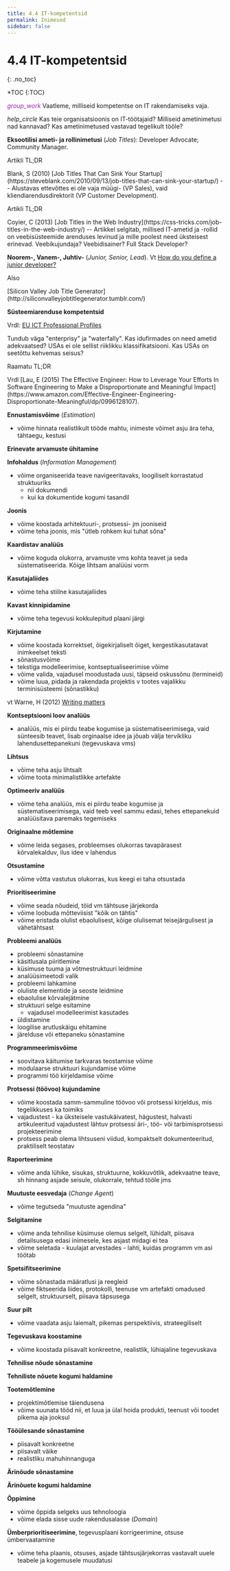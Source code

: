 ```yaml
---
title: 4.4 IT-kompetentsid
permalink: Inimesed
sidebar: false
---
```


# 4.4 IT-kompetentsid
{: .no_toc}

*TOC
{:TOC}

<p class='teade'><i class='material-icons ikoon' style='color: #9C27B0;'>group_work</i>
Vaatleme, milliseid kompetentse on IT rakendamiseks vaja.</p>

<p class='action'><i class="material-icons ikoon">help_circle</i> Kas teie organisatsioonis on IT-töötajaid? Milliseid ametinimetusi nad kannavad? Kas ametinimetused vastavad tegelikult tööle?</p>

__Eksootilisi ameti- ja rollinimetusi__ (_Job Titles_): Developer Advocate; Community Manager.

<p class='tags'>Artikli TL;DR</p>
Blank, S (2010) [Job Titles That Can Sink Your Startup](https://steveblank.com/2010/09/13/job-titles-that-can-sink-your-startup/) -- Alustavas ettevõttes ei ole vaja müügi- (VP Sales), vaid kliendiarendusdirektorit (VP Customer Development).

<p class='tags'>Artikli TL;DR</p>
Coyier, C (2013) [Job Titles in the Web Industry](https://css-tricks.com/job-titles-in-the-web-industry/) -- Artikkel selgitab, millised IT-ametid ja -rollid on veebisüsteemide arenduses levinud ja mille poolest need üksteisest erinevad. Veebikujundaja? Veebidisainer? Full Stack Developer?

__Noorem-, Vanem-, Juhtiv-__ (_Junior, Senior, Lead_). Vt [How do you define a junior developer?](https://news.ycombinator.com/item?id=12557149)

<p class='tags'>Also</p>
[Silicon Valley Job Title Generator](http://siliconvalleyjobtitlegenerator.tumblr.com/)

__Süsteemiarenduse kompetentsid__

Vrdl: [EU ICT Professional Profiles](http://relaunch.ecompetences.eu/wp-content/uploads/2013/12/EU_ICT_Professional_Profiles_CWA_updated_by_e_CF_3.0.pdf)

Tundub väga "enterprisy" ja "waterfally". Kas idufirmades on need ametid adekvaatsed? USAs ei ole sellist riiklikku klassifikatsiooni. Kas USAs on seetõttu kehvemas seisus?

<p class='tags'>Raamatu TL;DR</p>
Vrdl [Lau, E (2015) The Effective Engineer: How to Leverage Your Efforts In Software Engineering to Make a Disproportionate and Meaningful Impact](https://www.amazon.com/Effective-Engineer-Engineering-Disproportionate-Meaningful/dp/0996128107).

__Ennustamisvõime__ (_Estimation_)
- võime hinnata realistlikult tööde mahtu, inimeste võimet asju ära teha, tähtaegu, kestusi

__Erinevate arvamuste ühitamine__

__Infohaldus__ (_Information Management_)
- võime organiseerida teave navigeeritavaks, loogiliselt korrastatud struktuuriks
  - nii dokumendi
  - kui ka dokumentide kogumi tasandil

__Joonis__
- võime koostada arhitektuuri-, protsessi- jm jooniseid
- võime teha joonis, mis "ütleb rohkem kui tuhat sõna"

__Kaardistav analüüs__
- võime koguda olukorra, arvamuste vms kohta teavet ja seda süstematiseerida. Kõige lihtsam analüüsi vorm

__Kasutajaliides__
- võime teha stiilne kasutajaliides

__Kavast kinnipidamine__
- võime teha tegevusi kokkulepitud plaani järgi

__Kirjutamine__
- võime koostada korrektset, õigekirjaliselt õiget, kergestikasutatavat inimkeelset teksti
- sõnastusvõime
- tekstiga modelleerimise, kontseptualiseerimise võime
- võime valida, vajadusel moodustada uusi, täpseid oskussõnu (termineid)
- võime luua, pidada ja rakendada projektis v tootes vajalikku terminisüsteemi (sõnastikku)

vt Warne, H (2012) [Writing matters](https://henrikwarne.com/2012/08/22/top-5-surprises-when-starting-out-as-a-software-developer/)

__Kontseptsiooni loov analüüs__
- analüüs, mis ei piirdu teabe kogumise ja süstematiseerimisega, vaid sünteesib teavet, lisab orginaalse idee ja jõuab välja tervikliku lahendusettepanekuni (tegevuskava vms)

__Lihtsus__
- võime teha asju lihtsalt
- võime toota minimalistlikke artefakte

__Optimeeriv analüüs__
- võime teha analüüs, mis ei piirdu teabe kogumise ja süstematiseerimisega, vaid teeb veel sammu edasi, tehes ettepanekuid analüüsitava paremaks tegemiseks

__Originaalne mõtlemine__
- võime leida segases, probleemses olukorras tavapärasest kõrvalekalduv, ilus idee v lahendus

__Otsustamine__
- võime võtta vastutus olukorras, kus keegi ei taha otsustada

__Prioritiseerimine__
- võime seada nõudeid, töid vm tähtsuse järjekorda
- võime loobuda mõtteviisist "kõik on tähtis"
- võime eristada olulist ebaolulisest, kõige olulisemat teisejärgulisest ja vähetähtsast

__Probleemi analüüs__
- probleemi sõnastamine
- käsitlusala piiritlemine
- küsimuse tuuma ja võtmestruktuuri leidmine
- analüüsimeetodi valik
- probleemi lahkamine
- oluliste elementide ja seoste leidmine
- ebaolulise kõrvalejätmine
- struktuuri selge esitamine
  - vajadusel modelleerimist kasutades
- üldistamine
- loogilise arutluskäigu ehitamine
- järelduse või ettepaneku sõnastamine

__Programmeerimisvõime__
- soovitava käitumise tarkvaras teostamise võime
- modulaarse struktuuri kujundamise võime
- programmi töö kirjeldamise võime

__Protsessi (töövoo) kujundamine__
- võime koostada samm-sammuline töövoo või protsessi kirjeldus, mis tegelikkuses ka toimiks
- vajadustest - ka üksteisele vastukäivatest, hägustest, halvasti artikuleeritud vajadustest lähtuv protsessi äri-, töö- või tarbimisprotsessi projekteerimine
- protsess peab olema lihtsuseni viidud, kompaktselt dokumenteeritud, praktiliselt teostatav

__Raporteerimine__
- võime anda lühike, sisukas, struktuurne, kokkuvõtlik, adekvaatne teave, sh hinnang asjade seisule, olukorrale, tehtud tööle jms

__Muutuste eesvedaja__ (_Change Agent_)
- võime tegutseda "muutuste agendina"

__Selgitamine__
- võime anda tehnilise küsimuse olemus selgelt, lühidalt, piisava detailsusega edasi inimesele, kes asjast midagi ei tea
- võime seletada - kuulajat arvestades - lahti, kuidas programm vm asi töötab

__Spetsifitseerimine__
- võime sõnastada määratlusi ja reegleid
- võime fiktseerida liides, protokolli, teenuse vm artefakti omadused selgelt, struktuurselt, piisava täpsusega

__Suur pilt__
- võime vaadata asju laiemalt, pikemas perspektiivis, strateegiliselt

__Tegevuskava koostamine__
- võime koostada piisavalt konkreetne, realistlik, lühiajaline tegevuskava

__Tehnilise nõude sõnastamine__

__Tehniliste nõuete kogumi haldamine__

__Tootemõtlemine__
- projektimõtlemise täiendusena
- võime suunata tööd nii, et luua ja ülal hoida produkti, teenust või toodet pikema aja jooksul

__Tööülesande sõnastamine__
- piisavalt konkreetne
- piisavalt väike
- realistliku mahuhinnanguga

__Ärinõude sõnastamine__

__Ärinõuete kogumi haldamine__

__Õppimine__
- võime õppida selgeks uus tehnoloogia
- võime elada sisse uude rakendusalasse (_Domain_)

__Ümberprioritiseerimine__, tegevusplaani korrigeerimine, otsuse ümbervaatamine
- võime teha plaanis, otsuses, asjade tähtsusjärjekorras vastavalt uuele teabele ja kogemusele muudatusi

